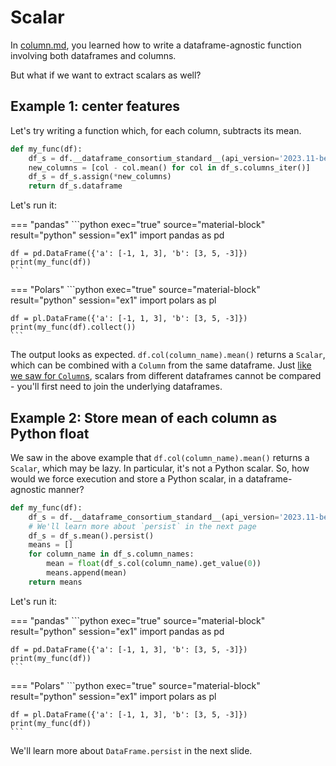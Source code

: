 # Scalar

In [column.md](column.md), you learned how to write a dataframe-agnostic function
involving both dataframes and columns.

But what if we want to extract scalars as well?

## Example 1: center features

Let's try writing a function which, for each column, subtracts its mean.

```python exec="1" source="above" session="ex1"
def my_func(df):
    df_s = df.__dataframe_consortium_standard__(api_version='2023.11-beta')
    new_columns = [col - col.mean() for col in df_s.columns_iter()]
    df_s = df_s.assign(*new_columns)
    return df_s.dataframe
```

Let's run it:

=== "pandas"
    ```python exec="true" source="material-block" result="python" session="ex1"
    import pandas as pd

    df = pd.DataFrame({'a': [-1, 1, 3], 'b': [3, 5, -3]})
    print(my_func(df))
    ```

=== "Polars"
    ```python exec="true" source="material-block" result="python" session="ex1"
    import polars as pl

    df = pl.DataFrame({'a': [-1, 1, 3], 'b': [3, 5, -3]})
    print(my_func(df).collect())
    ```

The output looks as expected. `df.col(column_name).mean()` returns a `Scalar`, which
can be combined with a `Column` from the same dataframe. Just [like we saw for `Column`s](column.md),
scalars from different dataframes cannot be compared - you'll first need to join the underlying
dataframes.

## Example 2: Store mean of each column as Python float

We saw in the above example that `df.col(column_name).mean()` returns a `Scalar`, which may
be lazy. In particular, it's not a Python scalar. So, how would we force execution and store
a Python scalar, in a dataframe-agnostic manner?

```python exec="1" source="above" session="ex1"
def my_func(df):
    df_s = df.__dataframe_consortium_standard__(api_version='2023.11-beta')
    # We'll learn more about `persist` in the next page
    df_s = df_s.mean().persist()
    means = []
    for column_name in df_s.column_names:
        mean = float(df_s.col(column_name).get_value(0))
        means.append(mean)
    return means
```

Let's run it:

=== "pandas"
    ```python exec="true" source="material-block" result="python" session="ex1"
    import pandas as pd

    df = pd.DataFrame({'a': [-1, 1, 3], 'b': [3, 5, -3]})
    print(my_func(df))
    ```

=== "Polars"
    ```python exec="true" source="material-block" result="python" session="ex1"
    import polars as pl

    df = pl.DataFrame({'a': [-1, 1, 3], 'b': [3, 5, -3]})
    print(my_func(df))
    ```

We'll learn more about `DataFrame.persist` in the next slide.
